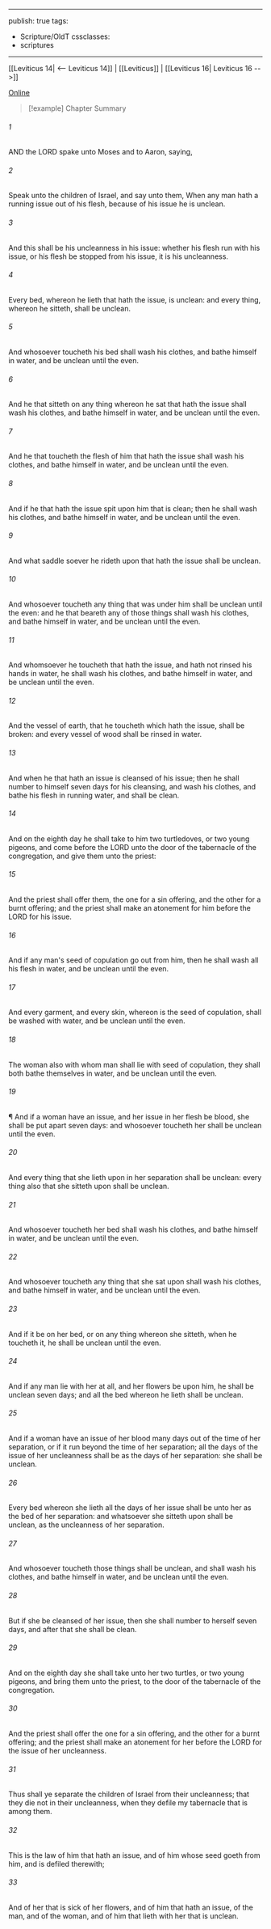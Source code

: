 

---
publish: true
tags:
  - Scripture/OldT
cssclasses:
  - scriptures
---
[[Leviticus 14| <-- Leviticus 14]] | [[Leviticus]] | [[Leviticus 16| Leviticus 16 -->]]

[Online](https://churchofjesuschrist.org/study/scriptures/ot/lev/15?lang=eng)

>[!example] Chapter Summary
>
###### 1
AND the LORD spake unto Moses and to Aaron, saying,
###### 2
Speak unto the children of Israel, and say unto them, When any man hath a running issue out of his flesh, because of his issue he is unclean.
###### 3
And this shall be his uncleanness in his issue: whether his flesh run with his issue, or his flesh be stopped from his issue, it is his uncleanness.
###### 4
Every bed, whereon he lieth that hath the issue, is unclean: and every thing, whereon he sitteth, shall be unclean.
###### 5
And whosoever toucheth his bed shall wash his clothes, and bathe himself in water, and be unclean until the even.
###### 6
And he that sitteth on any thing whereon he sat that hath the issue shall wash his clothes, and bathe himself in water, and be unclean until the even.
###### 7
And he that toucheth the flesh of him that hath the issue shall wash his clothes, and bathe himself in water, and be unclean until the even.
###### 8
And if he that hath the issue spit upon him that is clean; then he shall wash his clothes, and bathe himself in water, and be unclean until the even.
###### 9
And what saddle soever he rideth upon that hath the issue shall be unclean.
###### 10
And whosoever toucheth any thing that was under him shall be unclean until the even: and he that beareth any of those things shall wash his clothes, and bathe himself in water, and be unclean until the even.
###### 11
And whomsoever he toucheth that hath the issue, and hath not rinsed his hands in water, he shall wash his clothes, and bathe himself in water, and be unclean until the even.
###### 12
And the vessel of earth, that he toucheth which hath the issue, shall be broken: and every vessel of wood shall be rinsed in water.
###### 13
And when he that hath an issue is cleansed of his issue; then he shall number to himself seven days for his cleansing, and wash his clothes, and bathe his flesh in running water, and shall be clean.
###### 14
And on the eighth day he shall take to him two turtledoves, or two young pigeons, and come before the LORD unto the door of the tabernacle of the congregation, and give them unto the priest:
###### 15
And the priest shall offer them, the one for a sin offering, and the other for a burnt offering; and the priest shall make an atonement for him before the LORD for his issue.
###### 16
And if any man's seed of copulation go out from him, then he shall wash all his flesh in water, and be unclean until the even.
###### 17
And every garment, and every skin, whereon is the seed of copulation, shall be washed with water, and be unclean until the even.
###### 18
The woman also with whom man shall lie with seed of copulation, they shall both bathe themselves in water, and be unclean until the even.
###### 19
¶ And if a woman have an issue, and her issue in her flesh be blood, she shall be put apart seven days: and whosoever toucheth her shall be unclean until the even.
###### 20
And every thing that she lieth upon in her separation shall be unclean: every thing also that she sitteth upon shall be unclean.
###### 21
And whosoever toucheth her bed shall wash his clothes, and bathe himself in water, and be unclean until the even.
###### 22
And whosoever toucheth any thing that she sat upon shall wash his clothes, and bathe himself in water, and be unclean until the even.
###### 23
And if it be on her bed, or on any thing whereon she sitteth, when he toucheth it, he shall be unclean until the even.
###### 24
And if any man lie with her at all, and her flowers be upon him, he shall be unclean seven days; and all the bed whereon he lieth shall be unclean.
###### 25
And if a woman have an issue of her blood many days out of the time of her separation, or if it run beyond the time of her separation; all the days of the issue of her uncleanness shall be as the days of her separation: she shall be unclean.
###### 26
Every bed whereon she lieth all the days of her issue shall be unto her as the bed of her separation: and whatsoever she sitteth upon shall be unclean, as the uncleanness of her separation.
###### 27
And whosoever toucheth those things shall be unclean, and shall wash his clothes, and bathe himself in water, and be unclean until the even.
###### 28
But if she be cleansed of her issue, then she shall number to herself seven days, and after that she shall be clean.
###### 29
And on the eighth day she shall take unto her two turtles, or two young pigeons, and bring them unto the priest, to the door of the tabernacle of the congregation.
###### 30
And the priest shall offer the one for a sin offering, and the other for a burnt offering; and the priest shall make an atonement for her before the LORD for the issue of her uncleanness.
###### 31
Thus shall ye separate the children of Israel from their uncleanness; that they die not in their uncleanness, when they defile my tabernacle that is among them.
###### 32
This is the law of him that hath an issue, and of him whose seed goeth from him, and is defiled therewith;
###### 33
And of her that is sick of her flowers, and of him that hath an issue, of the man, and of the woman, and of him that lieth with her that is unclean.




